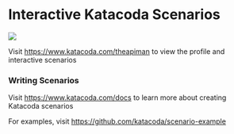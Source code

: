 # Interactive Katacoda Scenarios

[![](http://shields.katacoda.com/katacoda/theapiman/count.svg)](https://www.katacoda.com/theapiman "Get your profile on Katacoda.com")

Visit https://www.katacoda.com/theapiman to view the profile and interactive scenarios

### Writing Scenarios
Visit https://www.katacoda.com/docs to learn more about creating Katacoda scenarios

For examples, visit https://github.com/katacoda/scenario-example
